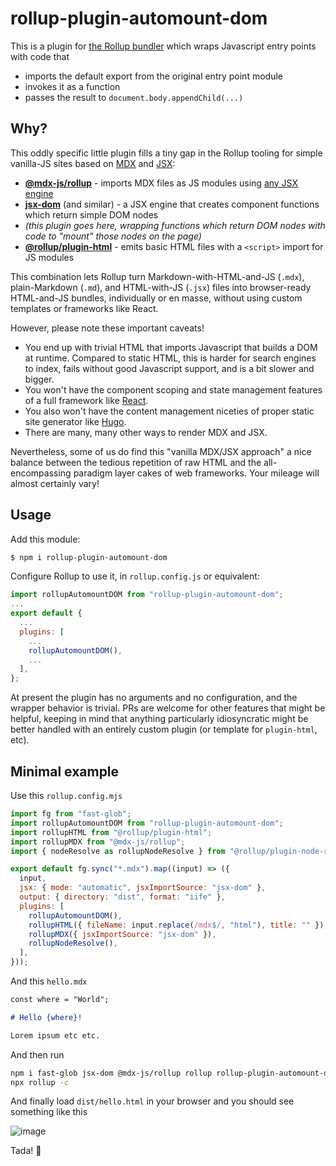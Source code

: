 # rollup-plugin-automount-dom

This is a plugin for [the Rollup bundler](https://rollupjs.org/) which wraps Javascript entry points with code that
- imports the default export from the original entry point module
- invokes it as a function
- passes the result to `document.body.appendChild(...)`

## Why?

This oddly specific little plugin fills a tiny gap in the Rollup tooling for simple vanilla-JS sites based on [MDX](https://mdxjs.com/) and [JSX](https://legacy.reactjs.org/docs/introducing-jsx.html):
- [**@mdx-js/rollup**](https://mdxjs.com/packages/rollup/) - imports MDX files as JS modules using [any JSX engine](https://legacy.reactjs.org/blog/2020/09/22/introducing-the-new-jsx-transform.html)
- [**jsx-dom**](https://github.com/alex-kinokon/jsx-dom) (and similar) - a JSX engine that creates component functions which return simple DOM nodes
- _(this plugin goes here, wrapping functions which return DOM nodes with code to "mount" those nodes on the page)_
- [**@rollup/plugin-html**](https://github.com/rollup/plugins/tree/master/packages/html#readme) - emits basic HTML files with a `<script>` import for JS modules

This combination lets Rollup turn Markdown-with-HTML-and-JS (`.mdx`), plain-Markdown (`.md`), and HTML-with-JS (`.jsx`) files into browser-ready HTML-and-JS bundles, individually or en masse, without using custom templates or frameworks like React.

However, please note these important caveats!
- You end up with trivial HTML that imports Javascript that builds a DOM at runtime. Compared to static HTML, this is harder for search engines to index, fails without good Javascript support, and is a bit slower and bigger.
- You won't have the component scoping and state management features of a full framework like [React](https://react.dev/).
- You also won't have the content management niceties of proper static site generator like [Hugo](https://gohugo.io/).
- There are many, many other ways to render MDX and JSX.

Nevertheless, some of us do find this "vanilla MDX/JSX approach" a nice balance between the tedious repetition of raw HTML and the all-encompassing paradigm layer cakes of web frameworks. Your mileage will almost certainly vary!

## Usage

Add this module:
```bash
$ npm i rollup-plugin-automount-dom
```

Configure Rollup to use it, in `rollup.config.js` or equivalent:
```js
import rollupAutomountDOM from "rollup-plugin-automount-dom";
...
export default {
  ...
  plugins: [
    ...
    rollupAutomountDOM(),
    ...
  ],
};
```

At present the plugin has no arguments and no configuration, and the wrapper behavior is trivial. PRs are welcome for other features that might be helpful, keeping in mind that anything particularly idiosyncratic might be better handled with an entirely custom plugin (or template for `plugin-html`, etc).

## Minimal example

Use this `rollup.config.mjs`

```js
import fg from "fast-glob";
import rollupAutomountDOM from "rollup-plugin-automount-dom";
import rollupHTML from "@rollup/plugin-html";
import rollupMDX from "@mdx-js/rollup";
import { nodeResolve as rollupNodeResolve } from "@rollup/plugin-node-resolve";

export default fg.sync("*.mdx").map((input) => ({
  input,
  jsx: { mode: "automatic", jsxImportSource: "jsx-dom" },
  output: { directory: "dist", format: "iife" },
  plugins: [
    rollupAutomountDOM(),
    rollupHTML({ fileName: input.replace(/mdx$/, "html"), title: "" }),
    rollupMDX({ jsxImportSource: "jsx-dom" }),
    rollupNodeResolve(),
  ],
}));
```

And this `hello.mdx`

```md
const where = "World";

# Hello {where}!

Lorem ipsum etc etc.
```

And then run

```bash
npm i fast-glob jsx-dom @mdx-js/rollup rollup rollup-plugin-automount-dom @rollup/plugin-html @rollup/plugin-node-resolve
npx rollup -c
```

And finally load `dist/hello.html` in your browser and you should see something like this

![image](https://github.com/user-attachments/assets/5e5ef507-c175-44ec-8318-111a62f9fdd1)

Tada! 🎉
